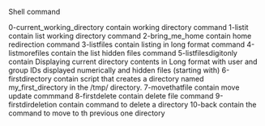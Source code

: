  Shell command

0-current_working_directory contain working directory command
1-listit contain list working directory command
2-bring_me_home contain home redirection command
3-listfiles contain listing in long format command
4-listmorefiles contain the list hidden files command
5-listfilesdigitonly contain Displaying current directory contents in  Long format with user and group IDs displayed numerically and hidden files (starting with)
6-firstdirectory contain script that creates a directory named my_first_directory in the /tmp/ directory.
7-movethatfile contain move update commmand
8-firstdelete contain delete file command
9-firstdirdeletion contain command to delete a directory
10-back contain the command to move to th previous one directory
